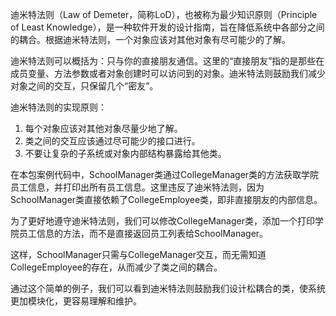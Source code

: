 迪米特法则（Law of Demeter，简称LoD），也被称为最少知识原则（Principle of Least
Knowledge），是一种软件开发的设计指南，旨在降低系统中各部分之间的耦合。根据迪米特法则，一个对象应该对其他对象有尽可能少的了解。

迪米特法则可以概括为：只与你的直接朋友通信。这里的“直接朋友”指的是那些在成员变量、方法参数或者对象创建时可以访问到的对象。迪米特法则鼓励我们减少对象之间的交互，只保留几个“密友”。

迪米特法则的实现原则：

1. 每个对象应该对其他对象尽量少地了解。
2. 类之间的交互应该通过尽可能少的接口进行。
3. 不要让复杂的子系统或对象内部结构暴露给其他类。

在本包案例代码中，SchoolManager类通过CollegeManager类的方法获取学院员工信息，并打印出所有员工信息。这里违反了迪米特法则，因为SchoolManager类直接依赖了CollegeEmployee类，即非直接朋友的内部信息。

为了更好地遵守迪米特法则，我们可以修改CollegeManager类，添加一个打印学院员工信息的方法，而不是直接返回员工列表给SchoolManager。

这样，SchoolManager只需与CollegeManager交互，而无需知道CollegeEmployee的存在，从而减少了类之间的耦合。

通过这个简单的例子，我们可以看到迪米特法则鼓励我们设计松耦合的类，使系统更加模块化，更容易理解和维护。
